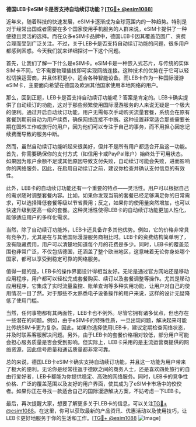 **德国LEB卡eSIM卡是否支持自动续订功能？[[TG💪+ @esim1088](https://t.me/s/esim1088)]**

近年来，随着科技的快速发展，eSIM卡逐渐成为全球范围内的一种趋势。特别是对于经常出国或者需要在多个国家使用手机服务的人群来说，eSIM卡提供了一种便捷且灵活的选择。而在众多eSIM卡品牌中，德国LEB卡因其覆盖范围广、资费合理而受到广泛关注。不过，关于LEB卡是否支持自动续订功能的问题，很多用户都感到困惑。今天我们就来详细探讨一下这个问题。

首先，让我们了解一下什么是eSIM卡。eSIM卡是一种嵌入式芯片，与传统的实体SIM卡不同，它不需要物理插拔即可实现网络连接。这种技术的优势在于它可以轻松切换运营商，并且体积更小，适合各种智能设备。而LEB卡作为一种国际漫游eSIM卡，主要面向希望在德国及欧洲其他国家使用本地网络的用户。

那么，回到正题，LEB卡是否支持自动续订功能呢？答案是肯定的。LEB卡确实提供了自动续订的功能，这对于那些频繁使用国际漫游服务的人来说无疑是一个极大的便利。通过开启自动续订功能，用户无需每次手动购买流量套餐，系统会在原有套餐到期前自动为用户续费，确保网络连接不中断。这种设置非常适合那些需要长期在国外工作或旅行的用户，因为他们可以专注于自己的事务，而不用担心因忘记续费而导致的服务中断。

然而，虽然自动续订功能听起来很美好，但并不是所有用户都适合开启这一功能。首先，你需要确保你的支付方式（如信用卡或PayPal账户）始终处于可用状态。如果因为账户余额不足或其他原因导致支付失败，自动续订可能会失败，进而影响你的网络服务。因此，在启用自动续订之前，建议你检查并确认支付信息的有效性。

此外，LEB卡的自动续订功能还有一个重要的特点——灵活性。用户可以根据自己的需求随时调整套餐内容。比如，如果你发现当前的套餐已经足够满足你的日常需求，可以选择降低套餐等级以节省费用；反之，如果你的使用量突然增加，也可以快速升级到更高一级的套餐。这种灵活性使得LEB卡的自动续订功能更加人性化，能够适应用户的多样化需求。

当然，除了自动续订功能外，LEB卡还具备许多其他优势。例如，它的价格非常具有竞争力，尤其是在与其他国际漫游服务商相比时。LEB卡的资费结构简单明了，没有隐藏费用，用户可以清楚地知道每个月的花费是多少。同时，LEB卡的覆盖范围也非常广泛，不仅包括德国，还涵盖了整个欧洲地区，这意味着无论你身处哪个国家，都可以享受到稳定可靠的网络服务。

值得一提的是，LEB卡的操作界面设计得相当友好。无论是通过官方网站还是移动应用程序，用户都可以轻松完成套餐购买、续订以及套餐调整等操作。尤其是移动应用程序，它集成了实时流量监控、账单查询等多种实用功能，让用户对自己的使用情况一目了然。对于那些不太熟悉电子设备操作的用户来说，这样的设计无疑降低了使用门槛。

当然，任何事物都有其两面性，LEB卡也不例外。尽管它拥有诸多优点，但也存在一些潜在的问题。例如，由于eSIM卡的特殊性质，一旦出现问题，解决起来可能比传统SIM卡更为复杂。因此，如果你选择使用LEB卡，建议定期检查网络状态，并及时联系客服解决问题。另外，由于LEB卡的套餐价格相对较低，部分用户可能会担心服务质量是否会受到影响。但实际上，LEB卡采用的是主流运营商提供的网络资源，因此信号质量和通话质量都非常可靠。

总的来说，德国LEB卡eSIM卡确实支持自动续订功能，并且这一功能为用户带来了极大的便利。无论你是经常往返于德欧之间的商务人士，还是喜欢四处旅行的自由行爱好者，LEB卡都能为你提供稳定、高效的网络服务。同时，LEB卡的竞争性价格、广泛的覆盖范围以及友好的用户界面，使其成为了eSIM卡市场中的佼佼者。如果你正在寻找一款适合自己的国际漫游解决方案，不妨考虑一下LEB卡。

最后，再次提醒大家，想要了解更多关于LEB卡的信息，可以关注[TG💪+ @esim1088](https://t.me/s/esim1088)。在这里，你可以获取最新的产品资讯、优惠活动以及使用技巧，让LEB卡更好地服务于你的生活和工作。[[TG💪+ @esim1088](https://t.me/s/esim1088) ![Image](https://i.postimg.cc/4NQfJmqS/Snipaste-2025-05-13-00-14-12.png)]
